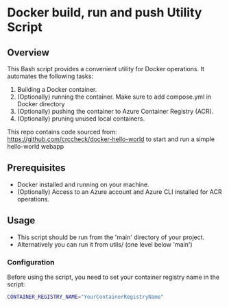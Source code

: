 # Docker build, run and push Utility Script

## Overview
This Bash script provides a convenient utility for Docker operations. It automates the following tasks:
1. Building a Docker container.
2. (Optionally) running the container. Make sure to add compose.yml in Docker directory
3. (Optionally) pushing the container to Azure Container Registry (ACR).
4. (Optionally) pruning unused local containers.

This repo contains code sourced from: https://github.com/crccheck/docker-hello-world to start and run a simple hello-world webapp

## Prerequisites
- Docker installed and running on your machine.
- (Optionally) Access to an Azure account and Azure CLI installed for ACR operations.

## Usage
- This script should be run from the 'main' directory of your project.
- Alternatively you can run it from utils/ (one level below 'main')

### Configuration
Before using the script, you need to set your container registry name in the script:
```bash
CONTAINER_REGISTRY_NAME="YourContainerRegistryName"
```
